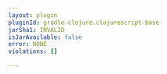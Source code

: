 ```yaml
---
layout: plugin
pluginId: gradle-clojure.clojurescript-base
jarSha1: INVALID
isJarAvailable: false
error: NONE
violations: []

---
```


